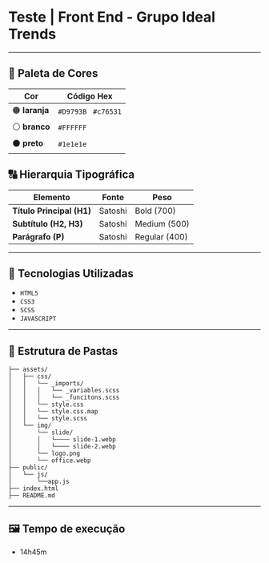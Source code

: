 # Teste | Front End - Grupo Ideal Trends

---

## 🎨 Paleta de Cores

| Cor         | Código Hex   |
|------------|------------|
| 🟠 **laranja** | `#D9793B ` `#c76531` |
| ⚪ **branco** | `#FFFFFF` |
| ⚫ **preto** | `#1e1e1e` |

## 🔠 Hierarquia Tipográfica

| Elemento         | Fonte       | Peso  |
|-----------------|------------|------|
| **Título Principal (H1)** | Satoshi | Bold (700) |
| **Subtítulo (H2, H3)** | Satoshi | Medium (500) |
| **Parágrafo (P)** | Satoshi | Regular (400) |

---

## 🧱 Tecnologias Utilizadas

- ``HTML5``
- ``CSS3``
- ``SCSS``
- ``JAVASCRIPT``

---

## 📂 Estrutura de Pastas

```
├── assets/
│   ├── css/                                    
│   │   └── _imports/           
│   │   │   └── _variables.scss
│   │   │   └── _funcitons.scss        
│   │   └── style.css
│   │   └── style.css.map
│   │   └── style.scss
│   └── img/
│       └── slide/
│       │   └──── slide-1.webp                  
│       │   └──── slide-2.webp                  
│       └── logo.png                            
│       └── office.webp
├── public/    
│   └── js/
│       └──app.js                
├── index.html                                  
├── README.md                                   
```

---

## 🖼️ Tempo de execução

- 14h45m
